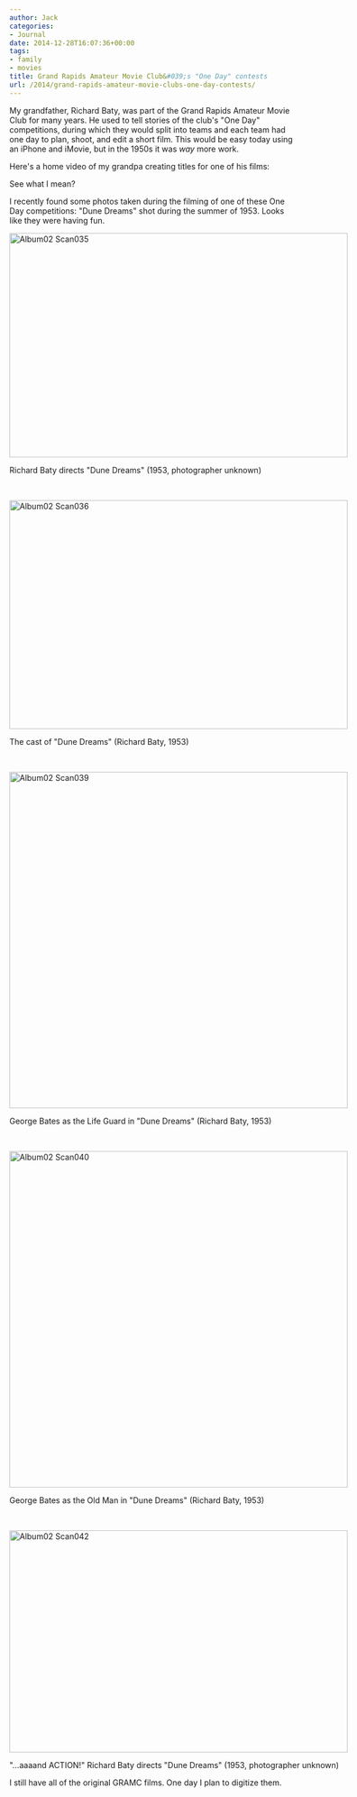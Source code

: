 ```yaml
---
author: Jack
categories:
- Journal
date: 2014-12-28T16:07:36+00:00
tags:
- family
- movies
title: Grand Rapids Amateur Movie Club&#039;s "One Day" contests
url: /2014/grand-rapids-amateur-movie-clubs-one-day-contests/
---
```


My grandfather, Richard Baty, was part of the Grand Rapids Amateur Movie Club for many years. He used to tell stories of the club's "One Day" competitions, during which they would split into teams and each team had one day to plan, shoot, and edit a short film. This would be easy today using an iPhone and iMovie, but in the 1950s it was _way_ more work.

Here's a home video of my grandpa creating titles for one of his films:

<span class="embed-youtube" style="text-align:center; display: block;"></span>

See what I mean?

I recently found some photos taken during the filming of one of these One Day competitions: "Dune Dreams" shot during the summer of 1953. Looks like they were having fun.

<div style="width: 610px" class="wp-caption alignnone">
  <img title="Album02-Scan035.jpg" src="/wp-content/uploads/2014/12/Album02-Scan035.jpg" alt="Album02 Scan035" width="600" height="398" border="0" />
  
  <p class="wp-caption-text">
    Richard Baty directs "Dune Dreams" (1953, photographer unknown)
  </p>
</div>

&nbsp;

<div style="width: 610px" class="wp-caption alignnone">
  <img title="Album02-Scan036.jpg" src="/wp-content/uploads/2014/12/Album02-Scan036.jpg" alt="Album02 Scan036" width="600" height="406" border="0" />
  
  <p class="wp-caption-text">
    The cast of "Dune Dreams" (Richard Baty, 1953)
  </p>
</div>

&nbsp;

<div style="width: 610px" class="wp-caption alignnone">
  <img title="Album02-Scan039.jpg" src="/wp-content/uploads/2014/12/Album02-Scan039.jpg" alt="Album02 Scan039" width="600" height="597" border="0" />
  
  <p class="wp-caption-text">
    George Bates as the Life Guard in "Dune Dreams" (Richard Baty, 1953)
  </p>
</div>

&nbsp;

<div style="width: 610px" class="wp-caption alignnone">
  <img title="Album02-Scan040.jpg" src="/wp-content/uploads/2014/12/Album02-Scan040.jpg" alt="Album02 Scan040" width="600" height="597" border="0" />
  
  <p class="wp-caption-text">
    George Bates as the Old Man in "Dune Dreams" (Richard Baty, 1953)
  </p>
</div>

&nbsp;

<div style="width: 610px" class="wp-caption alignnone">
  <img title="Album02-Scan042.jpg" src="/wp-content/uploads/2014/12/Album02-Scan042.jpg" alt="Album02 Scan042" width="600" height="394" border="0" />
  
  <p class="wp-caption-text">
    "&#8230;aaaand ACTION!" Richard Baty directs "Dune Dreams" (1953, photographer unknown)
  </p>
</div>

I still have all of the original GRAMC films. One day I plan to digitize them.

&nbsp;